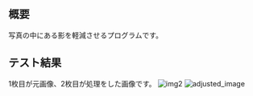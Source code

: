 ## 概要
写真の中にある影を軽減させるプログラムです。

## テスト結果
1枚目が元画像、2枚目が処理をした画像です。
![img2](https://github.com/Kento-Sakakibara/shadow-image-processing/assets/171250177/06ba299f-020b-4a78-b076-f7af31180e95)
![adjusted_image](https://github.com/Kento-Sakakibara/shadow-image-processing/assets/171250177/8a96cf46-8b3d-4c72-9418-956bd2a89e96)
